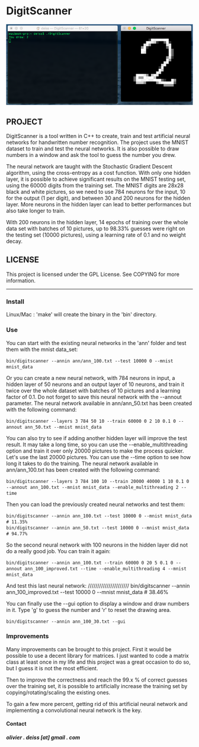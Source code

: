 # DigitScanner

![Screenshot](media/Screenshot.png)

## PROJECT

DigitScanner is a tool written in C++ to create, train and test artificial neural networks for handwritten number recognition. The project uses the MNIST dataset to train and test the neural networks. It is also possible to draw numbers in a window and ask the tool to guess the number you drew.

The neural network are taught with the Stochastic Gradient Descent algorithm, using the cross-entropy as a cost function. With only one hidden layer, it is possible to achieve significant results on the MNIST testing set, using the 60000 digits from the training set. The MNIST digits are 28x28 black and white pictures, so we need to use 784 neurons for the input, 10 for the output (1 per digit), and between 30 and 200 neurons for the hidden layer. More neurons in the hidden layer can lead to better performances but also take longer to train.

With 200 neurons in the hidden layer, 14 epochs of training over the whole data set with batches of 10 pictures, up to 98.33% guesses were right on the testing set (10000 pictures), using a learning rate of 0.1 and no weight decay.

## LICENSE

This project is licensed under the GPL License. See COPYING for more information.

***

### Install

Linux/Mac : 'make' will create the binary in the 'bin' directory.

### Use

You can start with the existing neural networks in the 'ann' folder and test them with the mnist data_set:

    bin/digitscanner --annin ann/ann_100.txt --test 10000 0 --mnist mnist_data
    
Or you can create a new neural network, with 784 neurons in input, a hidden layer of 50 neurons and an output layer of 10 neurons, and train it twice over the whole dataset with batches of 10 pictures and a learning factor of 0.1. Do not forget to save this neural network with the --annout parameter. The neural network available in ann/ann_50.txt has been created with the following command:

    bin/digitscanner --layers 3 784 50 10 --train 60000 0 2 10 0.1 0 --annout ann_50.txt --mnist mnist_data
    
You can also try to see if adding another hidden layer will improve the test result. It may take a long time, so you can use the --enable_multithreading option and train it over only 20000 pictures to make the process quicker. Let's use the last 20000 pictures. You can use the --time option to see how long it takes to do the training. The neural network available in ann/ann_100.txt has been created with the following command:

    bin/digitscanner --layers 3 784 100 10 --train 20000 40000 1 10 0.1 0 --annout ann_100.txt --mnist mnist_data --enable_multithreading 2 --time
    
Then you can load the previously created neural networks and test them:

    bin/digitscanner --annin ann_100.txt --test 10000 0 --mnist mnist_data   # 11.35%
    bin/digitscanner --annin ann_50.txt --test 10000 0 --mnist mnist_data    # 94.77%
    
So the second neural network with 100 neurons in the hidden layer did not do a really good job. You can train it again:

    bin/digitscanner --annin ann_100.txt --train 60000 0 20 5 0.1 0 --annout ann_100_improved.txt --time --enable_multithreading 4 --mnist mnist_data
    
And test this last neural network:
    //////////////////////
    bin/digitscanner --annin ann_100_improved.txt --test 10000 0 --mnist mnist_data   # 38.46%

You can finally use the --gui option to display a window and draw numbers in it. Type 'g' to guess the number and 'r' to reset the drawing area.

    bin/digitscanner --annin ann_100_30.txt --gui
    
### Improvements

Many improvements can be brought to this project. First it would be possible to use a decent library for matrices. I just wanted to code a matrix class at least once in my life and this project was a great occasion to do so, but I guess it is not the most efficient.

Then to improve the correctness and reach the 99.x % of correct guesses over the training set, it is possible to artificially increase the training set by copying/rotating/scaling the existing ones.

To gain a few more percent, getting rid of this artificial neural network and implementing a convolutional neural network is the key.

#### Contact

##### olivier . deiss [at] gmail . com
